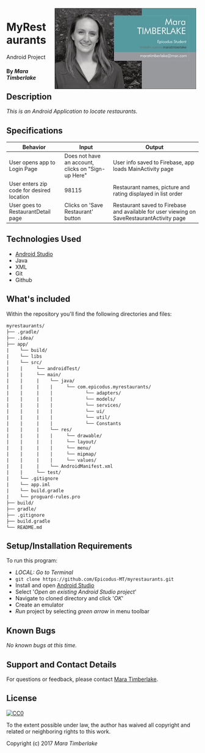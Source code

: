 <img src="mara.jpg" align="right">

# MyRestaurants
Android Project

#### By _**Mara Timberlake**_

## Description
_This is an Android Application to locate restaurants._

## Specifications
|Behavior|Input|Output|
|---|---|---|
|User opens app to Login Page|Does not have an account, clicks on "Sign-up Here" |User info saved to Firebase, app loads MainActivity page|
|User enters zip code for desired location|98115|Restaurant names, picture and rating displayed in list order|
|User goes to RestaurantDetail page|Clicks on 'Save Restaurant' button|Restaurant saved to Firebase and available for user viewing on SaveRestaurantActivity page|

## Technologies Used

* [Android Studio](https://developer.android.com/studio/index.html)
* Java
* XML
* Git
* Github

## What's included
Within the repository you'll find the following directories and files:

```
myrestaurants/
├── .gradle/
├── .idea/
├── app/
|    └── build/
|    └── libs
|    └── src/
|    |     └── androidTest/
|    |     └── main/
|    |     |    └── java/
|    |     |    |     └── com.epicodus.myrestaurants/
|    |     |    |            └── adapters/
|    |     |    |            └── models/
|    |     |    |            └── services/
|    |     |    |            └── ui/
|    |     |    |            └── util/
|    |     |    |            └── Constants
|    |     |    └── res/
|    |     |    |     └── drawable/
|    |     |    |     └── layout/
|    |     |    |     └── menu/
|    |     |    |     └── mipmap/
|    |     |    |     └── values/
|    |     |    └── AndroidManifest.xml
|    |     └── test/
|    └── .gitignore
|    └── app.iml
|    └── build.gradle
|    └── proguard-rules.pro
├── build/
├── gradle/
├── .gitignore
├── build.gradle
└── README.md
```

## Setup/Installation Requirements
To run this program:
  * _LOCAL: Go to Terminal_
  * `git clone https://github.com/Epicodus-MT/myrestaurants.git`
  * Install and open [Android Studio](https://developer.android.com/studio/index.html)
  * Select '_Open an existing Android Studio project_'
  * Navigate to cloned directory and click '_OK_'
  * Create an emulator
  * _Run_ project by selecting _green arrow_ in menu toolbar

## Known Bugs
_No known bugs at this time._

## Support and Contact Details
For questions or feedback, please contact [Mara Timberlake](<contact-info.md>).

## License
[![CC0](https://licensebuttons.net/p/zero/1.0/88x31.png)](https://opensource.org/licenses/MIT)

To the extent possible under law, the author has waived all copyright and related or neighboring rights to this work.

Copyright (c) 2017 *_Mara Timberlake_*
